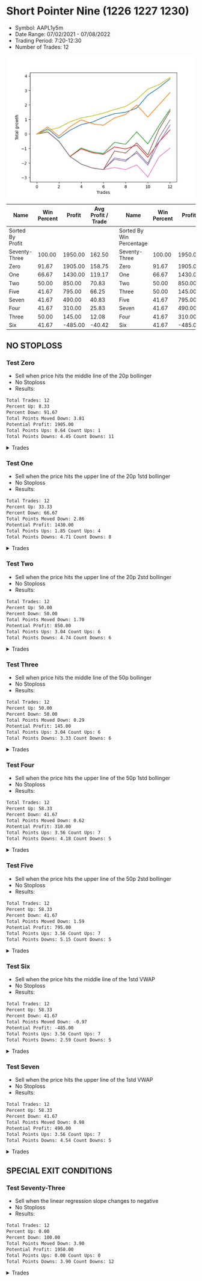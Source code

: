 # Short Pointer Nine (1226 1227 1230) 
- Symbol: AAPL1y5m
- Date Range: 07/02/2021 - 07/08/2022
- Trading Period: 7:20-12:30
- Number of Trades: 12

![Plot](ShortPointerNine(122612271230)AAPL1y5m.png)

| Name | Win Percent | Profit | Avg Profit / Trade |     | Name | Win Percent | Profit | Avg Profit / Trade |
| ---- | ----------- | ------ | ------------------ | --- | ---- | ----------- | ------ | ------------------ |
| Sorted By <br> Profit | | | | | Sorted By <br> Win Percentage ||||
| Seventy-Three | 100.00 | 1950.00 | 162.50 |     | Seventy-Three | 100.00 | 1950.00 | 162.50 |
| Zero | 91.67 | 1905.00 | 158.75 |     | Zero | 91.67 | 1905.00 | 158.75 |
| One | 66.67 | 1430.00 | 119.17 |     | One | 66.67 | 1430.00 | 119.17 |
| Two | 50.00 | 850.00 | 70.83 |     | Two | 50.00 | 850.00 | 70.83 |
| Five | 41.67 | 795.00 | 66.25 |     | Three | 50.00 | 145.00 | 12.08 |
| Seven | 41.67 | 490.00 | 40.83 |     | Five | 41.67 | 795.00 | 66.25 |
| Four | 41.67 | 310.00 | 25.83 |     | Seven | 41.67 | 490.00 | 40.83 |
| Three | 50.00 | 145.00 | 12.08 |     | Four | 41.67 | 310.00 | 25.83 |
| Six | 41.67 | -485.00 | -40.42 |     | Six | 41.67 | -485.00 | -40.42 |

## NO STOPLOSS

### Test Zero
* Sell when price hits the middle line of the 20p bollinger
* No Stoploss
* Results:
```
Total Trades: 12
Percent Up: 8.33
Percent Down: 91.67
Total Points Moved Down: 3.81
Potential Profit: 1905.00
Total Points Ups: 0.64 Count Ups: 1
Total Points Downs: 4.45 Count Downs: 11
```

<details><summary>Trades</summary>

<code>In: 2021-07-14 12:10:00		Out: 2021-07-14 12:15:20		Total Position Time: 05:20		Total Move Down: 0.36		Total to Date: 0.36</code> <br />
<code>In: 2021-10-01 11:10:00		Out: 2021-10-01 12:50:00		Total Position Time: 100:00		Total Move Down: -0.64		Total to Date: -0.28</code> <br />
<code>In: 2021-12-21 09:35:00		Out: 2021-12-21 09:50:05		Total Position Time: 15:05		Total Move Down: 0.54		Total to Date: 0.26</code> <br />
<code>In: 2022-01-31 11:30:00		Out: 2022-01-31 11:47:15		Total Position Time: 17:15		Total Move Down: 0.39		Total to Date: 0.65</code> <br />
<code>In: 2022-02-02 11:55:00		Out: 2022-02-02 12:36:05		Total Position Time: 41:05		Total Move Down: 0.17		Total to Date: 0.82</code> <br />
<code>In: 2022-02-02 12:25:00		Out: 2022-02-02 12:36:05		Total Position Time: 11:05		Total Move Down: 0.33		Total to Date: 1.15</code> <br />
<code>In: 2022-02-07 12:20:00		Out: 2022-02-07 12:25:45		Total Position Time: 05:45		Total Move Down: 0.25		Total to Date: 1.40</code> <br />
<code>In: 2022-02-15 11:50:00		Out: 2022-02-15 12:33:30		Total Position Time: 43:30		Total Move Down: 0.10		Total to Date: 1.50</code> <br />
<code>In: 2022-03-31 12:15:00		Out: 2022-03-31 12:20:20		Total Position Time: 05:20		Total Move Down: 0.29		Total to Date: 1.79</code> <br />
<code>In: 2022-04-25 12:00:00		Out: 2022-04-25 12:07:15		Total Position Time: 07:15		Total Move Down: 0.89		Total to Date: 2.68</code> <br />
<code>In: 2022-05-16 11:45:00		Out: 2022-05-16 12:03:25		Total Position Time: 18:25		Total Move Down: 0.52		Total to Date: 3.20</code> <br />
<code>In: 2022-06-10 12:30:00		Out: 2022-06-10 12:42:40		Total Position Time: 12:40		Total Move Down: 0.61		Total to Date: 3.81</code> <br />


</details>

### Test One
* Sell when the price hits the upper line of the 20p 1std bollinger
* No Stoploss
* Results:
```
Total Trades: 12
Percent Up: 33.33
Percent Down: 66.67
Total Points Moved Down: 2.86
Potential Profit: 1430.00
Total Points Ups: 1.85 Count Ups: 4
Total Points Downs: 4.71 Count Downs: 8
```

<details><summary>Trades</summary>

<code>In: 2021-07-14 12:10:00		Out: 2021-07-14 12:15:35		Total Position Time: 05:35		Total Move Down: 0.49		Total to Date: 0.49</code> <br />
<code>In: 2021-10-01 11:10:00		Out: 2021-10-01 12:50:00		Total Position Time: 100:00		Total Move Down: -0.64		Total to Date: -0.15</code> <br />
<code>In: 2021-12-21 09:35:00		Out: 2021-12-21 10:13:50		Total Position Time: 38:50		Total Move Down: 0.65		Total to Date: 0.50</code> <br />
<code>In: 2022-01-31 11:30:00		Out: 2022-01-31 12:11:05		Total Position Time: 41:05		Total Move Down: 0.48		Total to Date: 0.98</code> <br />
<code>In: 2022-02-02 11:55:00		Out: 2022-02-02 12:50:00		Total Position Time: 55:00		Total Move Down: -0.27		Total to Date: 0.71</code> <br />
<code>In: 2022-02-02 12:25:00		Out: 2022-02-02 12:50:00		Total Position Time: 25:00		Total Move Down: -0.11		Total to Date: 0.60</code> <br />
<code>In: 2022-02-07 12:20:00		Out: 2022-02-07 12:28:05		Total Position Time: 08:05		Total Move Down: 0.51		Total to Date: 1.11</code> <br />
<code>In: 2022-02-15 11:50:00		Out: 2022-02-15 12:42:20		Total Position Time: 52:20		Total Move Down: 0.24		Total to Date: 1.35</code> <br />
<code>In: 2022-03-31 12:15:00		Out: 2022-03-31 12:33:05		Total Position Time: 18:05		Total Move Down: 0.65		Total to Date: 2.00</code> <br />
<code>In: 2022-04-25 12:00:00		Out: 2022-04-25 12:50:00		Total Position Time: 50:00		Total Move Down: -0.83		Total to Date: 1.17</code> <br />
<code>In: 2022-05-16 11:45:00		Out: 2022-05-16 12:12:45		Total Position Time: 27:45		Total Move Down: 0.85		Total to Date: 2.02</code> <br />
<code>In: 2022-06-10 12:30:00		Out: 2022-06-10 12:45:25		Total Position Time: 15:25		Total Move Down: 0.84		Total to Date: 2.86</code> <br />


</details>

### Test Two
* Sell when the price hits the upper line of the 20p 2std bollinger
* No Stoploss
* Results:
```
Total Trades: 12
Percent Up: 50.00
Percent Down: 50.00
Total Points Moved Down: 1.70
Potential Profit: 850.00
Total Points Ups: 3.04 Count Ups: 6
Total Points Downs: 4.74 Count Downs: 6
```

<details><summary>Trades</summary>

<code>In: 2021-07-14 12:10:00		Out: 2021-07-14 12:50:00		Total Position Time: 40:00		Total Move Down: 0.14		Total to Date: 0.14</code> <br />
<code>In: 2021-10-01 11:10:00		Out: 2021-10-01 12:50:00		Total Position Time: 100:00		Total Move Down: -0.64		Total to Date: -0.50</code> <br />
<code>In: 2021-12-21 09:35:00		Out: 2021-12-21 12:50:00		Total Position Time: 195:00		Total Move Down: -1.05		Total to Date: -1.55</code> <br />
<code>In: 2022-01-31 11:30:00		Out: 2022-01-31 12:13:35		Total Position Time: 43:35		Total Move Down: 0.59		Total to Date: -0.96</code> <br />
<code>In: 2022-02-02 11:55:00		Out: 2022-02-02 12:50:00		Total Position Time: 55:00		Total Move Down: -0.27		Total to Date: -1.23</code> <br />
<code>In: 2022-02-02 12:25:00		Out: 2022-02-02 12:50:00		Total Position Time: 25:00		Total Move Down: -0.11		Total to Date: -1.34</code> <br />
<code>In: 2022-02-07 12:20:00		Out: 2022-02-07 12:38:25		Total Position Time: 18:25		Total Move Down: 0.77		Total to Date: -0.57</code> <br />
<code>In: 2022-02-15 11:50:00		Out: 2022-02-15 12:50:00		Total Position Time: 60:00		Total Move Down: -0.14		Total to Date: -0.71</code> <br />
<code>In: 2022-03-31 12:15:00		Out: 2022-03-31 12:43:55		Total Position Time: 28:55		Total Move Down: 0.86		Total to Date: 0.15</code> <br />
<code>In: 2022-04-25 12:00:00		Out: 2022-04-25 12:50:00		Total Position Time: 50:00		Total Move Down: -0.83		Total to Date: -0.68</code> <br />
<code>In: 2022-05-16 11:45:00		Out: 2022-05-16 12:21:00		Total Position Time: 36:00		Total Move Down: 1.26		Total to Date: 0.58</code> <br />
<code>In: 2022-06-10 12:30:00		Out: 2022-06-10 12:46:50		Total Position Time: 16:50		Total Move Down: 1.12		Total to Date: 1.70</code> <br />


</details>

### Test Three
* Sell when price hits the middle line of the 50p bollinger
* No Stoploss
* Results:
```
Total Trades: 12
Percent Up: 50.00
Percent Down: 50.00
Total Points Moved Down: 0.29
Potential Profit: 145.00
Total Points Ups: 3.04 Count Ups: 6
Total Points Downs: 3.33 Count Downs: 6
```

<details><summary>Trades</summary>

<code>In: 2021-07-14 12:10:00		Out: 2021-07-14 12:50:00		Total Position Time: 40:00		Total Move Down: 0.14		Total to Date: 0.14</code> <br />
<code>In: 2021-10-01 11:10:00		Out: 2021-10-01 12:50:00		Total Position Time: 100:00		Total Move Down: -0.64		Total to Date: -0.50</code> <br />
<code>In: 2021-12-21 09:35:00		Out: 2021-12-21 12:50:00		Total Position Time: 195:00		Total Move Down: -1.05		Total to Date: -1.55</code> <br />
<code>In: 2022-01-31 11:30:00		Out: 2022-01-31 12:12:15		Total Position Time: 42:15		Total Move Down: 0.53		Total to Date: -1.02</code> <br />
<code>In: 2022-02-02 11:55:00		Out: 2022-02-02 12:50:00		Total Position Time: 55:00		Total Move Down: -0.27		Total to Date: -1.29</code> <br />
<code>In: 2022-02-02 12:25:00		Out: 2022-02-02 12:50:00		Total Position Time: 25:00		Total Move Down: -0.11		Total to Date: -1.40</code> <br />
<code>In: 2022-02-07 12:20:00		Out: 2022-02-07 12:28:05		Total Position Time: 08:05		Total Move Down: 0.51		Total to Date: -0.89</code> <br />
<code>In: 2022-02-15 11:50:00		Out: 2022-02-15 12:50:00		Total Position Time: 60:00		Total Move Down: -0.14		Total to Date: -1.03</code> <br />
<code>In: 2022-03-31 12:15:00		Out: 2022-03-31 12:20:15		Total Position Time: 05:15		Total Move Down: 0.26		Total to Date: -0.77</code> <br />
<code>In: 2022-04-25 12:00:00		Out: 2022-04-25 12:50:00		Total Position Time: 50:00		Total Move Down: -0.83		Total to Date: -1.60</code> <br />
<code>In: 2022-05-16 11:45:00		Out: 2022-05-16 12:17:45		Total Position Time: 32:45		Total Move Down: 1.05		Total to Date: -0.55</code> <br />
<code>In: 2022-06-10 12:30:00		Out: 2022-06-10 12:45:25		Total Position Time: 15:25		Total Move Down: 0.84		Total to Date: 0.29</code> <br />


</details>

### Test Four
* Sell when the price hits the upper line of the 50p 1std bollinger
* No Stoploss
* Results:
```
Total Trades: 12
Percent Up: 58.33
Percent Down: 41.67
Total Points Moved Down: 0.62
Potential Profit: 310.00
Total Points Ups: 3.56 Count Ups: 7
Total Points Downs: 4.18 Count Downs: 5
```

<details><summary>Trades</summary>

<code>In: 2021-07-14 12:10:00		Out: 2021-07-14 12:50:00		Total Position Time: 40:00		Total Move Down: 0.14		Total to Date: 0.14</code> <br />
<code>In: 2021-10-01 11:10:00		Out: 2021-10-01 12:50:00		Total Position Time: 100:00		Total Move Down: -0.64		Total to Date: -0.50</code> <br />
<code>In: 2021-12-21 09:35:00		Out: 2021-12-21 12:50:00		Total Position Time: 195:00		Total Move Down: -1.05		Total to Date: -1.55</code> <br />
<code>In: 2022-01-31 11:30:00		Out: 2022-01-31 12:50:00		Total Position Time: 80:00		Total Move Down: -0.52		Total to Date: -2.07</code> <br />
<code>In: 2022-02-02 11:55:00		Out: 2022-02-02 12:50:00		Total Position Time: 55:00		Total Move Down: -0.27		Total to Date: -2.34</code> <br />
<code>In: 2022-02-02 12:25:00		Out: 2022-02-02 12:50:00		Total Position Time: 25:00		Total Move Down: -0.11		Total to Date: -2.45</code> <br />
<code>In: 2022-02-07 12:20:00		Out: 2022-02-07 12:38:35		Total Position Time: 18:35		Total Move Down: 0.80		Total to Date: -1.65</code> <br />
<code>In: 2022-02-15 11:50:00		Out: 2022-02-15 12:50:00		Total Position Time: 60:00		Total Move Down: -0.14		Total to Date: -1.79</code> <br />
<code>In: 2022-03-31 12:15:00		Out: 2022-03-31 12:21:40		Total Position Time: 06:40		Total Move Down: 0.48		Total to Date: -1.31</code> <br />
<code>In: 2022-04-25 12:00:00		Out: 2022-04-25 12:50:00		Total Position Time: 50:00		Total Move Down: -0.83		Total to Date: -2.14</code> <br />
<code>In: 2022-05-16 11:45:00		Out: 2022-05-16 12:35:20		Total Position Time: 50:20		Total Move Down: 1.56		Total to Date: -0.58</code> <br />
<code>In: 2022-06-10 12:30:00		Out: 2022-06-10 12:47:10		Total Position Time: 17:10		Total Move Down: 1.20		Total to Date: 0.62</code> <br />


</details>

### Test Five
* Sell when the price hits the upper line of the 50p 2std bollinger
* No Stoploss
* Results:
```
Total Trades: 12
Percent Up: 58.33
Percent Down: 41.67
Total Points Moved Down: 1.59
Potential Profit: 795.00
Total Points Ups: 3.56 Count Ups: 7
Total Points Downs: 5.15 Count Downs: 5
```

<details><summary>Trades</summary>

<code>In: 2021-07-14 12:10:00		Out: 2021-07-14 12:50:00		Total Position Time: 40:00		Total Move Down: 0.14		Total to Date: 0.14</code> <br />
<code>In: 2021-10-01 11:10:00		Out: 2021-10-01 12:50:00		Total Position Time: 100:00		Total Move Down: -0.64		Total to Date: -0.50</code> <br />
<code>In: 2021-12-21 09:35:00		Out: 2021-12-21 12:50:00		Total Position Time: 195:00		Total Move Down: -1.05		Total to Date: -1.55</code> <br />
<code>In: 2022-01-31 11:30:00		Out: 2022-01-31 12:50:00		Total Position Time: 80:00		Total Move Down: -0.52		Total to Date: -2.07</code> <br />
<code>In: 2022-02-02 11:55:00		Out: 2022-02-02 12:50:00		Total Position Time: 55:00		Total Move Down: -0.27		Total to Date: -2.34</code> <br />
<code>In: 2022-02-02 12:25:00		Out: 2022-02-02 12:50:00		Total Position Time: 25:00		Total Move Down: -0.11		Total to Date: -2.45</code> <br />
<code>In: 2022-02-07 12:20:00		Out: 2022-02-07 12:45:05		Total Position Time: 25:05		Total Move Down: 1.28		Total to Date: -1.17</code> <br />
<code>In: 2022-02-15 11:50:00		Out: 2022-02-15 12:50:00		Total Position Time: 60:00		Total Move Down: -0.14		Total to Date: -1.31</code> <br />
<code>In: 2022-03-31 12:15:00		Out: 2022-03-31 12:33:45		Total Position Time: 18:45		Total Move Down: 0.70		Total to Date: -0.61</code> <br />
<code>In: 2022-04-25 12:00:00		Out: 2022-04-25 12:50:00		Total Position Time: 50:00		Total Move Down: -0.83		Total to Date: -1.44</code> <br />
<code>In: 2022-05-16 11:45:00		Out: 2022-05-16 12:50:00		Total Position Time: 65:00		Total Move Down: 1.77		Total to Date: 0.33</code> <br />
<code>In: 2022-06-10 12:30:00		Out: 2022-06-10 12:50:00		Total Position Time: 20:00		Total Move Down: 1.26		Total to Date: 1.59</code> <br />


</details>

### Test Six
* Sell when the price hits the middle line of the 1std VWAP
* No Stoploss
* Results:
```
Total Trades: 12
Percent Up: 58.33
Percent Down: 41.67
Total Points Moved Down: -0.97
Potential Profit: -485.00
Total Points Ups: 3.56 Count Ups: 7
Total Points Downs: 2.59 Count Downs: 5
```

<details><summary>Trades</summary>

<code>In: 2021-07-14 12:10:00		Out: 2021-07-14 12:50:00		Total Position Time: 40:00		Total Move Down: 0.14		Total to Date: 0.14</code> <br />
<code>In: 2021-10-01 11:10:00		Out: 2021-10-01 12:50:00		Total Position Time: 100:00		Total Move Down: -0.64		Total to Date: -0.50</code> <br />
<code>In: 2021-12-21 09:35:00		Out: 2021-12-21 12:50:00		Total Position Time: 195:00		Total Move Down: -1.05		Total to Date: -1.55</code> <br />
<code>In: 2022-01-31 11:30:00		Out: 2022-01-31 12:50:00		Total Position Time: 80:00		Total Move Down: -0.52		Total to Date: -2.07</code> <br />
<code>In: 2022-02-02 11:55:00		Out: 2022-02-02 12:50:00		Total Position Time: 55:00		Total Move Down: -0.27		Total to Date: -2.34</code> <br />
<code>In: 2022-02-02 12:25:00		Out: 2022-02-02 12:50:00		Total Position Time: 25:00		Total Move Down: -0.11		Total to Date: -2.45</code> <br />
<code>In: 2022-02-07 12:20:00		Out: 2022-02-07 12:25:10		Total Position Time: 05:10		Total Move Down: 0.14		Total to Date: -2.31</code> <br />
<code>In: 2022-02-15 11:50:00		Out: 2022-02-15 12:50:00		Total Position Time: 60:00		Total Move Down: -0.14		Total to Date: -2.45</code> <br />
<code>In: 2022-03-31 12:15:00		Out: 2022-03-31 12:20:30		Total Position Time: 05:30		Total Move Down: 0.32		Total to Date: -2.13</code> <br />
<code>In: 2022-04-25 12:00:00		Out: 2022-04-25 12:50:00		Total Position Time: 50:00		Total Move Down: -0.83		Total to Date: -2.96</code> <br />
<code>In: 2022-05-16 11:45:00		Out: 2022-05-16 12:34:05		Total Position Time: 49:05		Total Move Down: 1.38		Total to Date: -1.58</code> <br />
<code>In: 2022-06-10 12:30:00		Out: 2022-06-10 12:42:40		Total Position Time: 12:40		Total Move Down: 0.61		Total to Date: -0.97</code> <br />


</details>

### Test Seven
* Sell when the price hits the upper line of the 1std VWAP
* No Stoploss
* Results:
```
Total Trades: 12
Percent Up: 58.33
Percent Down: 41.67
Total Points Moved Down: 0.98
Potential Profit: 490.00
Total Points Ups: 3.56 Count Ups: 7
Total Points Downs: 4.54 Count Downs: 5
```

<details><summary>Trades</summary>

<code>In: 2021-07-14 12:10:00		Out: 2021-07-14 12:50:00		Total Position Time: 40:00		Total Move Down: 0.14		Total to Date: 0.14</code> <br />
<code>In: 2021-10-01 11:10:00		Out: 2021-10-01 12:50:00		Total Position Time: 100:00		Total Move Down: -0.64		Total to Date: -0.50</code> <br />
<code>In: 2021-12-21 09:35:00		Out: 2021-12-21 12:50:00		Total Position Time: 195:00		Total Move Down: -1.05		Total to Date: -1.55</code> <br />
<code>In: 2022-01-31 11:30:00		Out: 2022-01-31 12:50:00		Total Position Time: 80:00		Total Move Down: -0.52		Total to Date: -2.07</code> <br />
<code>In: 2022-02-02 11:55:00		Out: 2022-02-02 12:50:00		Total Position Time: 55:00		Total Move Down: -0.27		Total to Date: -2.34</code> <br />
<code>In: 2022-02-02 12:25:00		Out: 2022-02-02 12:50:00		Total Position Time: 25:00		Total Move Down: -0.11		Total to Date: -2.45</code> <br />
<code>In: 2022-02-07 12:20:00		Out: 2022-02-07 12:38:10		Total Position Time: 18:10		Total Move Down: 0.71		Total to Date: -1.74</code> <br />
<code>In: 2022-02-15 11:50:00		Out: 2022-02-15 12:50:00		Total Position Time: 60:00		Total Move Down: -0.14		Total to Date: -1.88</code> <br />
<code>In: 2022-03-31 12:15:00		Out: 2022-03-31 12:33:10		Total Position Time: 18:10		Total Move Down: 0.68		Total to Date: -1.20</code> <br />
<code>In: 2022-04-25 12:00:00		Out: 2022-04-25 12:50:00		Total Position Time: 50:00		Total Move Down: -0.83		Total to Date: -2.03</code> <br />
<code>In: 2022-05-16 11:45:00		Out: 2022-05-16 12:50:00		Total Position Time: 65:00		Total Move Down: 1.77		Total to Date: -0.26</code> <br />
<code>In: 2022-06-10 12:30:00		Out: 2022-06-10 12:48:40		Total Position Time: 18:40		Total Move Down: 1.24		Total to Date: 0.98</code> <br />


</details>

## SPECIAL EXIT CONDITIONS 

### Test Seventy-Three
* Sell when the linear regression slope changes to negative
* No Stoploss
* Results:
```
Total Trades: 12
Percent Up: 0.00
Percent Down: 100.00
Total Points Moved Down: 3.90
Potential Profit: 1950.00
Total Points Ups: 0.00 Count Ups: 0
Total Points Downs: 3.90 Count Downs: 12
```

<details><summary>Trades</summary>

<code>In: 2021-07-14 12:10:00		Out: 2021-07-14 12:15:05		Total Position Time: 05:05		Total Move Down: 0.26		Total to Date: 0.26</code> <br />
<code>In: 2021-10-01 11:10:00		Out: 2021-10-01 11:13:05		Total Position Time: 03:05		Total Move Down: 0.18		Total to Date: 0.44</code> <br />
<code>In: 2021-12-21 09:35:00		Out: 2021-12-21 09:41:05		Total Position Time: 06:05		Total Move Down: 0.40		Total to Date: 0.84</code> <br />
<code>In: 2022-01-31 11:30:00		Out: 2022-01-31 11:37:05		Total Position Time: 07:05		Total Move Down: 0.27		Total to Date: 1.11</code> <br />
<code>In: 2022-02-02 11:55:00		Out: 2022-02-02 11:58:05		Total Position Time: 03:05		Total Move Down: 0.14		Total to Date: 1.25</code> <br />
<code>In: 2022-02-02 12:25:00		Out: 2022-02-02 12:30:05		Total Position Time: 05:05		Total Move Down: 0.19		Total to Date: 1.44</code> <br />
<code>In: 2022-02-07 12:20:00		Out: 2022-02-07 12:26:00		Total Position Time: 06:00		Total Move Down: 0.25		Total to Date: 1.69</code> <br />
<code>In: 2022-02-15 11:50:00		Out: 2022-02-15 11:53:05		Total Position Time: 03:05		Total Move Down: 0.21		Total to Date: 1.90</code> <br />
<code>In: 2022-03-31 12:15:00		Out: 2022-03-31 12:22:00		Total Position Time: 07:00		Total Move Down: 0.48		Total to Date: 2.38</code> <br />
<code>In: 2022-04-25 12:00:00		Out: 2022-04-25 12:05:05		Total Position Time: 05:05		Total Move Down: 0.71		Total to Date: 3.09</code> <br />
<code>In: 2022-05-16 11:45:00		Out: 2022-05-16 11:58:00		Total Position Time: 13:00		Total Move Down: 0.31		Total to Date: 3.40</code> <br />
<code>In: 2022-06-10 12:30:00		Out: 2022-06-10 12:34:00		Total Position Time: 04:00		Total Move Down: 0.50		Total to Date: 3.90</code> <br />


</details>